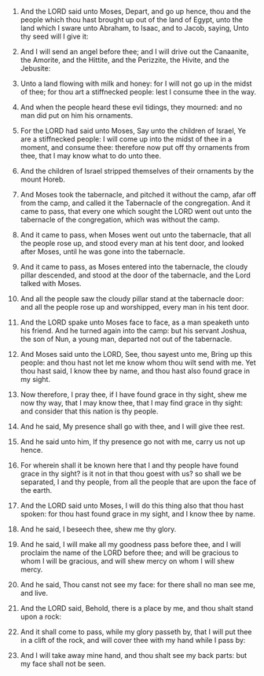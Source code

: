 1. And the LORD said unto Moses, Depart, and go up hence, thou and
the people which thou hast brought up out of the land of Egypt, unto
the land which I sware unto Abraham, to Isaac, and to Jacob, saying,
Unto thy seed will I give it:

2. And I will send an angel before
thee; and I will drive out the Canaanite, the Amorite, and the
Hittite, and the Perizzite, the Hivite, and the Jebusite:

3. Unto a
land flowing with milk and honey: for I will not go up in the midst of
thee; for thou art a stiffnecked people: lest I consume thee in the
way.

4. And when the people heard these evil tidings, they mourned: and
no man did put on him his ornaments.

5. For the LORD had said unto Moses, Say unto the children of
Israel, Ye are a stiffnecked people: I will come up into the midst of
thee in a moment, and consume thee: therefore now put off thy
ornaments from thee, that I may know what to do unto thee.

6. And the children of Israel stripped themselves of their ornaments
by the mount Horeb.

7. And Moses took the tabernacle, and pitched it without the camp,
afar off from the camp, and called it the Tabernacle of the
congregation. And it came to pass, that every one which sought the
LORD went out unto the tabernacle of the congregation, which was
without the camp.

8. And it came to pass, when Moses went out unto the tabernacle,
that all the people rose up, and stood every man at his tent door, and
looked after Moses, until he was gone into the tabernacle.

9. And it came to pass, as Moses entered into the tabernacle, the
cloudy pillar descended, and stood at the door of the tabernacle, and
the Lord talked with Moses.

10. And all the people saw the cloudy pillar stand at the tabernacle
door: and all the people rose up and worshipped, every man in his tent
door.

11. And the LORD spake unto Moses face to face, as a man speaketh
unto his friend. And he turned again into the camp: but his servant
Joshua, the son of Nun, a young man, departed not out of the
tabernacle.

12. And Moses said unto the LORD, See, thou sayest unto me, Bring up
this people: and thou hast not let me know whom thou wilt send with
me. Yet thou hast said, I know thee by name, and thou hast also found
grace in my sight.

13. Now therefore, I pray thee, if I have found grace in thy sight,
shew me now thy way, that I may know thee, that I may find grace in
thy sight: and consider that this nation is thy people.

14. And he said, My presence shall go with thee, and I will give
thee rest.

15. And he said unto him, If thy presence go not with me, carry us
not up hence.

16. For wherein shall it be known here that I and thy people have
found grace in thy sight? is it not in that thou goest with us? so
shall we be separated, I and thy people, from all the people that are
upon the face of the earth.

17. And the LORD said unto Moses, I will do this thing also that
thou hast spoken: for thou hast found grace in my sight, and I know
thee by name.

18. And he said, I beseech thee, shew me thy glory.

19. And he said, I will make all my goodness pass before thee, and I
will proclaim the name of the LORD before thee; and will be gracious
to whom I will be gracious, and will shew mercy on whom I will shew
mercy.

20. And he said, Thou canst not see my face: for there shall no man
see me, and live.

21. And the LORD said, Behold, there is a place by me, and thou
shalt stand upon a rock:

22. And it shall come to pass, while my
glory passeth by, that I will put thee in a clift of the rock, and
will cover thee with my hand while I pass by:

23. And I will take
away mine hand, and thou shalt see my back parts: but my face shall
not be seen.